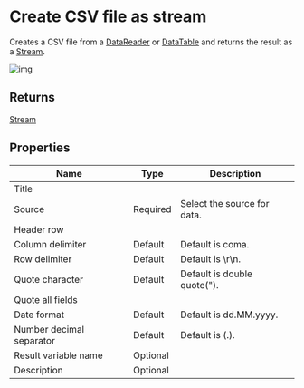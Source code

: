 # Create CSV file as stream

Creates a CSV file from a [DataReader](https://learn.microsoft.com/en-us/dotnet/api/system.data.idatareader) or [DataTable](https://learn.microsoft.com/en-us/dotnet/api/system.data.datatable) and returns the result as a [Stream](https://learn.microsoft.com/en-us/dotnet/api/system.io.stream).

![img](https://profitbasedocs.blob.core.windows.net/flowimages/create-csv-as-stream.png)

## Returns

[Stream](https://learn.microsoft.com/en-us/dotnet/api/system.io.stream)

## Properties

| Name                     | Type     | Description                 |
| ------------------------ | -------- | --------------------------- |
| Title                    |          |                             |
| Source                   | Required | Select the source for data. |
| Header row               |          |                             |
| Column delimiter         | Default  | Default is coma.            |
| Row delimiter            | Default  | Default is \\r\\n.          |
| Quote character          | Default  | Default is double quote("). |
| Quote all fields         |          |                             |
| Date format              | Default  | Default is dd.MM.yyyy.      |
| Number decimal separator | Default  | Default is (.).             |
| Result variable name     | Optional |                             |
| Description              | Optional |                             |
